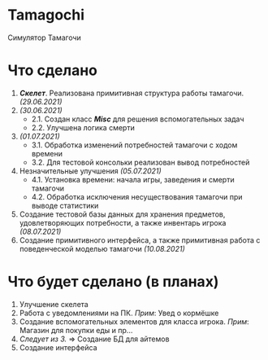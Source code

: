 # Tamagochi
Симулятор Тамагочи


# Что сделано 
1. ***Скелет***. Реализована примитивная структура работы тамагочи. *(29.06.2021)*
2. *(30.06.2021)*
    * 2.1. Создан класс ***Misc*** для решения вспомогательных задач
    * 2.2. Улучшена логика смерти
3. *(01.07.2021)*
   * 3.1. Обработка изменений потребностей тамагочи с ходом времени
   * 3.2. Для тестовой консольки реализован вывод потребностей
4. Незначительные улучшения *(05.07.2021)*
   * 4.1. Установка времени: начала игры, заведения и смерти тамагочи
   * 4.2. Обработка исключения несуществования тамагочи при выводе статистики
5. Создание тестовой базы данных для хранения предметов, удовлетворяющих потребности, а также инвентарь игрока *(08.07.2021)*
6. Создание примитивного интерфейса, а также примитивная работа с поведенческой моделью тамагочи *(10.08.2021)*

# Что будет сделано (в планах)
1. Улучшение скелета
2. Работа с уведомлениями на ПК. *Прим*: Увед о кормёшке
3. Создание вспомогательных элементов для класса игрока. *Прим*: Магазин для покупки еды и пр...
4. *Следует из 3.* => Создание БД для айтемов
5. Создание интерфейса
